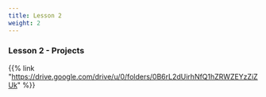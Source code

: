 ```yaml
---
title: Lesson 2
weight: 2
---
```

### Lesson 2 - Projects

{{% link "https://drive.google.com/drive/u/0/folders/0B6rL2dUirhNfQ1hZRWZEYzZiZUk" %}}
